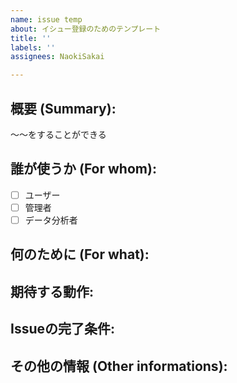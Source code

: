 ```yaml
---
name: issue temp
about: イシュー登録のためのテンプレート
title: ''
labels: ''
assignees: NaokiSakai

---
```


## 概要 (Summary):
〜〜をすることができる
## 誰が使うか (For whom):
- [ ] ユーザー
- [ ] 管理者
- [ ] データ分析者

## 何のために (For what):

## 期待する動作:

## Issueの完了条件:

## その他の情報 (Other informations):

